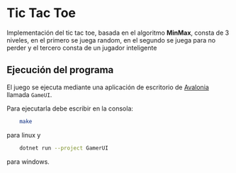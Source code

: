 # Tic Tac Toe
Implementación del tic tac toe, basada en el algoritmo __MinMax__, consta de 3 niveles, en el primero se juega random, en el segundo se juega para no perder y el tercero consta de un jugador inteligente

## Ejecución del programa

El juego se ejecuta mediante una aplicación de escritorio de <a href="https://avaloniaui.net/">Avalonia</a> llamada ``GameUI``.

Para ejecutarla debe escribir en la consola:
```bash
    make
```
para linux y

```bash
    dotnet run --project GamerUI
```

para windows.